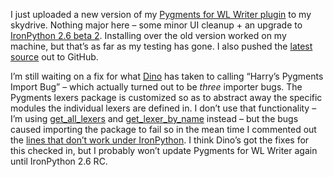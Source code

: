 I just uploaded a new version of my [Pygments for WL Writer
plugin](http://cid-0d9bc809858885a4.skydrive.live.com/self.aspx/DevHawk%20Content/Pygments%20for%20WL%20Writer/Pygments.WLWriter.msi)
to my skydrive. Nothing major here – some minor UI cleanup + an upgrade
to [IronPython 2.6 beta
2](http://ironpython.codeplex.com/Release/ProjectReleases.aspx?ReleaseId=27350).
Installing over the old version worked on my machine, but that’s as far
as my testing has gone. I also pushed the [latest
source](http://github.com/devhawk/pygments.wlwriter/tree/v1.0.2) out to
GitHub. 

I’m still waiting on a fix for what
[Dino](http://blogs.msdn.com/dinoviehland/default.aspx) has taken to
calling “Harry’s Pygments Import Bug” – which actually turned out to be
*three* importer bugs. The Pygments lexers package is customized so as
to abstract away the specific modules the individual lexers are defined
in. I don’t use that functionality – I’m using
[get\_all\_lexers](http://github.com/devhawk/pygments.wlwriter/blob/5684d8e936921e9f79ab3e3f08bd1570e48a8a51/pygments_package/pygments/lexers/__init__.py#L41)
and
[get\_lexer\_by\_name](http://github.com/devhawk/pygments.wlwriter/blob/5684d8e936921e9f79ab3e3f08bd1570e48a8a51/pygments_package/pygments/lexers/__init__.py#L69)
instead – but the bugs caused importing the package to fail so in the
mean time I commented out the [lines that don’t work under
IronPython](http://github.com/devhawk/pygments.wlwriter/blob/5684d8e936921e9f79ab3e3f08bd1570e48a8a51/pygments_package/pygments/lexers/__init__.py#L202).
I think Dino’s got the fixes for this checked in, but I probably won’t
update Pygments for WL Writer again until IronPython 2.6 RC.
